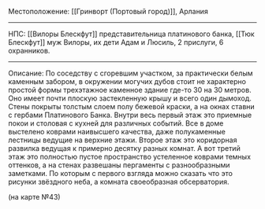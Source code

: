 Местоположение: [[Гринворт (Портовый город)]], Арлания 
_______
НПС: [[Вилоры Блескфут]] представительница платинового банка, [[Тюк Блескфут]] муж Вилоры, их дети Адам и Люсиль, 2 прислуги, 6 охранников. 
_______
Описание: По соседству с сгоревшим участком, за практически белым каменным забором, в окружении могучих дубов стоит не характерно простой формы трехэтажное каменное здание где-то 30 на 30 метров. Оно имеет почти плоскую застекленную крышу и всего один дымоход. Стены покрыты толстым слоем полу бежевой краски, а на окнах ставни с гербами Платинового Банка. Внутри весь первый этаж это приемные покои и столовая с кухней для различных событий. Все в доме выстелено коврами наивысшего качества, даже полукаменные лестницы ведущие на верхние этажи. Второе этаж это коридорная развилка ведущая к примерно десятку разных комнат. А вот третий этаж это полностью пустое пространство устеленное коврами темных оттенков, а на стенах развешаны пергаменты с разнообразными заметками. По которым с первого взгляда можно сказать что это рисунки звёздного неба, а комната своеобразная обсерватория. 

(на карте №43)